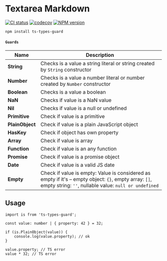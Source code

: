 # Textarea Markdown

[![CI status][github-action-image]][github-action-url] [![codecov][codecov-image]][codecov-url] [![NPM version][npm-image]][npm-url]

[npm-image]: http://img.shields.io/npm/v/ts-types-guard.svg
[npm-url]: http://npmjs.org/package/ts-types-guard
[github-action-image]: https://github.com/Resetand/ts-types-guard/actions/workflows/ci.yaml/badge.svg
[github-action-url]: https://github.com/Resetand/ts-types-guard/actions/workflows/ci.yaml
[codecov-image]: https://codecov.io/gh/Resetand/ts-types-guard/branch/master/graph/badge.svg?token=OBD8KR7Y98
[codecov-url]: https://codecov.io/gh/Resetand/ts-types-guard

```bash
npm install ts-types-guard
```

#### `Guards`

| Name            | Description                                                                                                                                                    |
| --------------- | -------------------------------------------------------------------------------------------------------------------------------------------------------------- |
| **String**      | Checks is a value a string literal or string created by `String` constructor                                                                                   |
| **Number**      | Checks is a value a number literal or number created by `Number` constructor                                                                                   |
| **Boolean**     | Checks is a value a boolean                                                                                                                                    |
| **NaN**         | Checks if value is a NaN value                                                                                                                                 |
| **Nil**         | Checks if value is a null or undefined                                                                                                                         |
| **Primitive**   | Check if value is a primitive                                                                                                                                  |
| **PlainObject** | Check if value is a plain JavaScript object                                                                                                                    |
| **HasKey**      | Check if object has own property                                                                                                                               |
| **Array**       | Check if value is array                                                                                                                                        |
| **Function**    | Check if value is an any function                                                                                                                              |
| **Promise**     | Check if value is a promise object                                                                                                                             |
| **Date**        | Check if value is a valid JS date                                                                                                                              |
| **Empty**       | Check if value is empty: Value is considered as empty if it's – empty object: `{}`, empty array: `[]`, empty string: `''`, nullable value: `null or undefined` |

## Usage

```tsx
import is from 'ts-types-guard';

const value: number | { property: 42 } = 32;

if (is.PlainObject(value)) {
    console.log(value.property); // ok
}

value.property; // TS error
value * 32; // TS error
```
